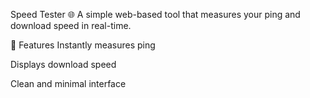 Speed Tester 🌐
A simple web-based tool that measures your ping and download speed in real-time.

🚀 Features
Instantly measures ping

Displays download speed

Clean and minimal interface
